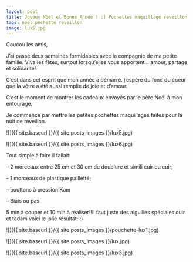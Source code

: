 ```yaml
---
layout: post
title: Joyeux Noël et Bonne Année ! :) Pochettes maquillage réveillon
tags: noel pochette reveillon
image: lux5.jpg
---
```

Coucou les amis,

J’ai passé deux semaines formidables avec la compagnie de ma petite famille. Viva les fêtes, surtout lorsqu’elles vous apportent… amour, partage et solidarité!

C’est dans cet esprit que mon année a démarré. j’espère du fond du coeur que la vôtre a été aussi remplie de joie et d’amour.

C’est le moment de montrer les cadeaux envoyés par le père Noël à mon entourage.

Je commence par mettre les petites pochettes maquillages faites pour la nuit de réveillon.

![]({{ site.baseurl }}/{{ site.posts_images }}/lux5.jpg)

![]({{ site.baseurl }}/{{ site.posts_images }}/lux6.jpg)

Tout simple à faire il fallait:

– 2 morceaux entre 25 cm et 30 cm de doublure et simili cuir ou cuir;

– 1 morceaux de plastique paillétté;

– bouttons à pression Kam

– Biais ou pas

5 min à couper et 10 min à réaliser!!Il faut juste des aiguilles spéciales cuir et tadam voici le jolie résultat: :)

![]({{ site.baseurl }}/{{ site.posts_images }}/pouchette-lux1.jpg)

![]({{ site.baseurl }}/{{ site.posts_images }}/lux.jpg)

![]({{ site.baseurl }}/{{ site.posts_images }}/lux3.jpg)
